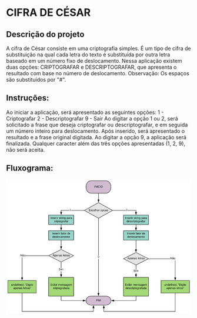 # CIFRA DE CÉSAR
## Descrição do projeto
  A cifra de César consiste em uma criptografia simples. É um tipo de cifra de substituição na qual cada letra do texto é substituída por outra letra baseado em um número fixo de deslocamento. Nessa aplicação existem duas opções: CRIPTOGRAFAR e DESCRIPTOGRAFAR, que apresenta o resultado com base no número de deslocamento. 
  Observação: Os espaços são substituídos por "#".
  
## Instruções:
  Ao iniciar a aplicação, será apresentado as seguintes opções:
  1 - Criptografar
  2 - Descriptografar
  9 - Sair 
  Ao digitar a opção 1 ou 2, será solicitado a frase que deseja criptografar ou descriptografar, e em seguida um número inteiro para deslocamento. Após inserido, será apresentado o resultado e a frase original digitada.
  Ao digitar a opção 9, a aplicação será finalizada.
  Qualquer caracter além das três opções apresentadas (1, 2, 9), não será aceita. 
 
## Fluxograma:
![Fluxograma](fluxogramaCaesarCipher.png)
